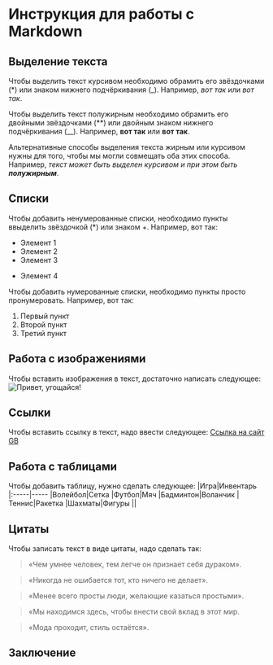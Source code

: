 # Инструкция для работы с Markdown

## Выделение текста

Чтобы выделить текст курсивом необходимо обрамить его звёздочками (*) или знаком нижнего подчёркивания (_). Например, *вот так* или _вот так_.

Чтобы выделить текст полужирным необходимо обрамить его двойными звёздочками (**) или двойным знаком нижнего подчёркивания (__). Например, **вот так** или __вот так__.

Альтернативные способы выделения текста жирным или курсивом нужны для того, чтобы мы могли совмещать оба этих способа. Например, _текст может быть выделен курсивом и при этом быть **полужирным**_. 

## Списки

Чтобы добавить ненумерованные списки, необходимо пункты ввыделить звёздочкой (*) или знаком +. Например, вот так:
* Элемент 1
* Элемент 2
* Элемент 3
+ Элемент 4

Чтобы добавить нумерованные списки, необходимо пункты просто пронумеровать. Например, вот так:
1. Первый пункт
2. Второй пункт
3. Третий пункт

## Работа с изображениями

Чтобы вставить изображения в текст, достаточно написать следующее:
![Привет, угощайся!](Сочные_рёбрышки.jpg)

## Ссылки

Чтобы вставить ссылку в текст, надо ввести следующее:
[Ссылка на сайт GB](https://gb.ru/)

## Работа с таблицами

Чтобы добавить таблицу, нужно сделать следующее:
|Игра|Инвентарь
|:-----|-----
|Волейбол|Сетка
|Футбол|Мяч
|Бадминтон|Воланчик
|Теннис|Ракетка
|Шахматы|Фигуры
||

## Цитаты

Чтобы записать текст в виде цитаты, надо сделать так:
>«Чем умнее человек, тем легче он признает себя дураком».

>«Никогда не ошибается тот, кто ничего не делает».

>«Менее всего просты люди, желающие казаться простыми».

>«Мы находимся здесь, чтобы внести свой вклад в этот мир.

>«Мода проходит, стиль остаётся».

## Заключение
